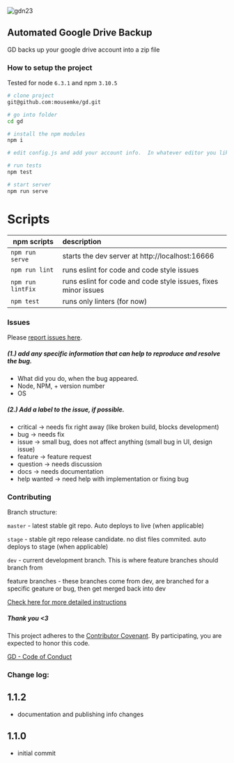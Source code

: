 
![gdn23](https://cloud.githubusercontent.com/assets/1480168/21179475/92ec4db2-c1f4-11e6-8c5a-bd74d2f615b2.JPG)

## Automated Google Drive Backup


GD backs up your google drive account into a zip file


### How to setup the project ###

Tested for node `6.3.1` and npm `3.10.5`

````bash
# clone project
git@github.com:mousemke/gd.git

# go into folder
cd gd

# install the npm modules
npm i

# edit config.js and add your account info.  In whatever editor you like

# run tests
npm test

# start server
npm run serve

````


Scripts
=======

| npm scripts | description
| --- | :---
| `npm run serve` 	| starts the dev server at http://localhost:16666
| `npm run lint`    | runs eslint for code and code style issues
| `npm run lintFix` | runs eslint for code and code style issues, fixes minor issues
| `npm test`     	| runs only linters (for now)



### Issues ###
Please [report issues here](https://github.com/mousemke/gd/issues).

##### (1.) add any specific information that can help to reproduce and resolve the bug.

- What did you do, when the bug appeared.
- Node, NPM, <module> + version number
- OS

##### (2.) Add a label to the issue, if possible.

- critical -> needs fix right away (like broken build, blocks development)
- bug -> needs fix
- issue -> small bug, does not affect anything (small bug in UI, design issue)
- feature -> feature request
- question -> needs discussion
- docs -> needs documentation
- help wanted -> need help with implementation or fixing bug


### Contributing ###

Branch structure:

`master` - latest stable git repo. Auto deploys to live (when applicable)

`stage` - stable git repo release candidate. no dist files commited. auto deploys to stage (when applicable)

`dev` - current development branch. This is where feature branches should branch from

feature branches - these branches come from dev, are branched for a specific geature or bug, then get merged back into dev

[Check here for more detailed instructions](https://github.com/mousemke/gd/blob/master/CONTRIBUTE.md)


##### Thank you <3

This project adheres to the [Contributor Covenant](http://contributor-covenant.org/). By participating, you are expected to honor this code.

[GD - Code of Conduct](https://github.com/mousemke/gd/blob/master/CODE_OF_CONDUCT.md)


### Change log:

## 1.1.2

+ documentation and publishing info changes


## 1.1.0

+ initial commit

